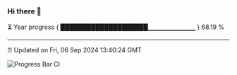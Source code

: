 ### Hi there 👋

⏳ Year progress { ████████████████████▁▁▁▁▁▁▁▁▁▁ } 68.19 %

---

⏰ Updated on Fri, 06 Sep 2024 13:40:24 GMT

![Progress Bar CI](https://github.com/IshwaranRudhara/GIT-ACTION/workflows/Progress%20Bar%20CI/badge.svg)
